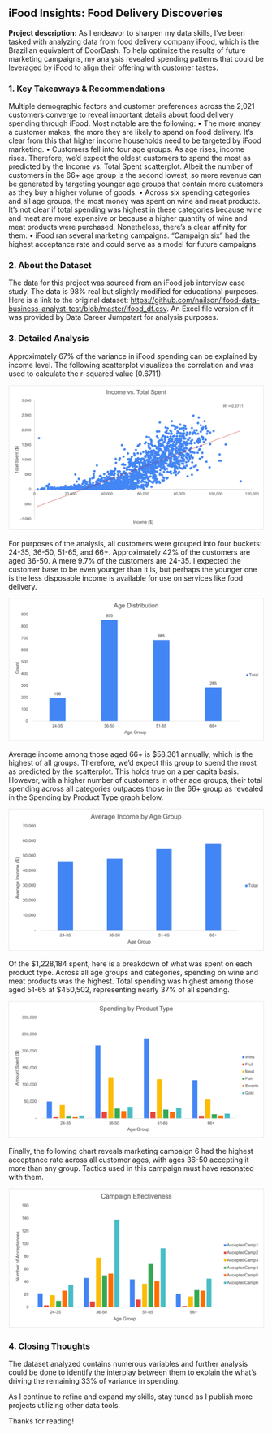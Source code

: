 ## iFood Insights: Food Delivery Discoveries

**Project description:** As I endeavor to sharpen my data skills, I’ve been tasked with analyzing data from food delivery company iFood, which is the Brazilian equivalent of DoorDash. To help optimize the results of future marketing campaigns, my analysis revealed spending patterns that could be leveraged by iFood to align their offering with customer tastes.

### 1. Key Takeaways & Recommendations

Multiple demographic factors and customer preferences across the 2,021 customers converge to reveal important details about food delivery spending through iFood. Most notable are the following:
•	The more money a customer makes, the more they are likely to spend on food delivery. It’s clear from this that higher income households need to be targeted by iFood marketing.
•	Customers fell into four age groups. As age rises, income rises. Therefore, we’d expect the oldest customers to spend the most as predicted by the Income vs. Total Spent scatterplot. Albeit the number of customers in the 66+ age group is the second lowest, so more revenue can be generated by targeting younger age groups that contain more customers as they buy a higher volume of goods.
•	Across six spending categories and all age groups, the most money was spent on wine and meat products. It’s not clear if total spending was highest in these categories because wine and meat are more expensive or because a higher quantity of wine and meat products were purchased. Nonetheless, there’s a clear affinity for them.
•	iFood ran several marketing campaigns. “Campaign six” had the highest acceptance rate and could serve as a model for future campaigns.

### 2. About the Dataset 

The data for this project was sourced from an iFood job interview case study. The data is 98% real but slightly modified for educational purposes. Here is a link to the original dataset: https://github.com/nailson/ifood-data-business-analyst-test/blob/master/ifood_df.csv. An Excel file version of it was provided by Data Career Jumpstart for analysis purposes.

### 3. Detailed Analysis

Approximately 67% of the variance in iFood spending can be explained by income level. The following scatterplot visualizes the correlation and was used to calculate the r-squared value (0.6711).

<img src="images/Income vs. Total Spent.png?raw=true"/>

For purposes of the analysis, all customers were grouped into four buckets: 24-35, 36-50, 51-65, and 66+. Approximately 42% of the customers are aged 36-50. A mere 9.7% of the customers are 24-35. I expected the customer base to be even younger than it is, but perhaps the younger one is the less disposable income is available for use on services like food delivery.

<img src="images/Age Distribution.png?raw=true"/>

Average income among those aged 66+ is $58,361 annually, which is the highest of all groups. Therefore, we’d expect this group to spend the most as predicted by the scatterplot. This holds true on a per capita basis. However, with a higher number of customers in other age groups, their total spending across all categories outpaces those in the 66+ group as revealed in the Spending by Product Type graph below.

<img src="images/Average Income by Age Group.png?raw=true"/>

Of the $1,228,184 spent, here is a breakdown of what was spent on each product type. Across all age groups and categories, spending on wine and meat products was the highest. Total spending was highest among those aged 51-65 at $450,502, representing nearly 37% of all spending.

<img src="images/Spending by Product Type.png?raw=true"/>

Finally, the following chart reveals marketing campaign 6 had the highest acceptance rate across all customer ages, with ages 36-50 accepting it more than any group. Tactics used in this campaign must have resonated with them.

<img src="images/Campaign Effectiveness.png?raw=true"/>

### 4. Closing Thoughts

The dataset analyzed contains numerous variables and further analysis could be done to identify the interplay between them to explain the what’s driving the remaining 33% of variance in spending.

As I continue to refine and expand my skills, stay tuned as I publish more projects utilizing other data tools.

Thanks for reading!
